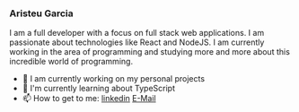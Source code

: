 ### Aristeu Garcia

I am a full developer with a focus on full stack web applications. I am passionate about technologies like React and NodeJS.
I am currently working in the area of programming and studying more and more about this incredible world of programming.

 
- 🔭 I am currently working on my personal projects
- 🌱 I'm currently learning about TypeScript
- 📫 How to get to me: 
[linkedin](linkedin.com/in/aristeu-garcia-7007a0202)
[E-Mail](aristeugarcia.dev@gmail.com)
                                                                                  
 
